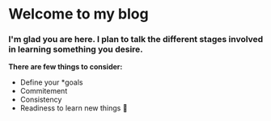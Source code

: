 # Welcome to my blog

### I'm glad you are here. I plan to talk the different stages involved in learning something you desire.

**There are few things to consider:**
- Define your *goals
- Commitement
- Consistency
- Readiness to learn new things :book:


